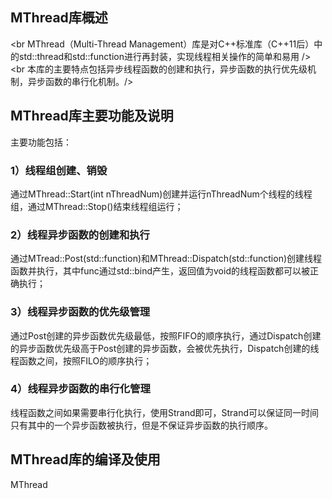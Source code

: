 ## MThread库概述
<br MThread（Multi-Thread Management）库是对C++标准库（C++11后）中的std::thread和std::function进行再封装，实现线程相关操作的简单和易用 />
<br 本库的主要特点包括异步线程函数的创建和执行，异步函数的执行优先级机制，异步函数的串行化机制。/>

## MThread库主要功能及说明
主要功能包括： 
  ### 1）线程组创建、销毁
  通过MThread::Start(int nThreadNum)创建并运行nThreadNum个线程的线程组，通过MThread::Stop()结束线程组运行；
  ### 2）线程异步函数的创建和执行
  通过MTread::Post(std::function)和MThread::Dispatch(std::function)创建线程函数并执行，其中func通过std::bind产生，返回值为void的线程函数都可以被正确执行；
  ### 3）线程异步函数的优先级管理
  通过Post创建的异步函数优先级最低，按照FIFO的顺序执行，通过Dispatch创建的异步函数优先级高于Post创建的异步函数，会被优先执行，Dispatch创建的线程函数之间，按照FILO的顺序执行；
  ### 4）线程异步函数的串行化管理
  线程函数之间如果需要串行化执行，使用Strand即可，Strand可以保证同一时间只有其中的一个异步函数被执行，但是不保证异步函数的执行顺序。

## MThread库的编译及使用
MThread
